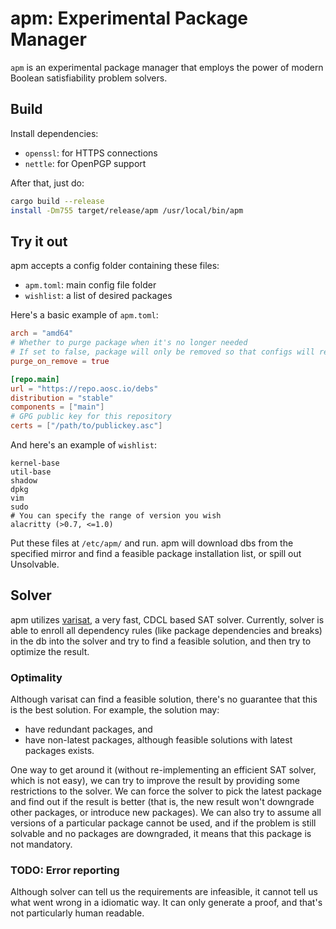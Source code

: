 # apm: Experimental Package Manager
`apm` is an experimental package manager that employs the power of modern Boolean satisfiability problem solvers.

## Build
Install dependencies:
+ `openssl`: for HTTPS connections
+ `nettle`: for OpenPGP support

After that, just do:
```bash
cargo build --release
install -Dm755 target/release/apm /usr/local/bin/apm
```

## Try it out
apm accepts a config folder containing these files:
+ `apm.toml`: main config file folder
+ `wishlist`: a list of desired packages

Here's a basic example of `apm.toml`:
```toml
arch = "amd64"
# Whether to purge package when it's no longer needed
# If set to false, package will only be removed so that configs will remain
purge_on_remove = true

[repo.main]
url = "https://repo.aosc.io/debs"
distribution = "stable"
components = ["main"]
# GPG public key for this repository
certs = ["/path/to/publickey.asc"]
```

And here's an example of `wishlist`:
```
kernel-base
util-base
shadow
dpkg
vim
sudo
# You can specify the range of version you wish
alacritty (>0.7, <=1.0)
```

Put these files at `/etc/apm/` and run. apm will download dbs from the specified mirror and find a feasible package installation list, or spill out Unsolvable.

## Solver
apm utilizes [varisat](https://github.com/jix/varisat), a very fast, CDCL based SAT solver. Currently, solver is able to enroll all dependency rules (like package dependencies and breaks) in the db into the solver and try to find a feasible solution, and then try to optimize the result.

### Optimality
Although varisat can find a feasible solution, there's no guarantee that this is the best solution. For example, the solution may:

+ have redundant packages, and
+ have non-latest packages, although feasible solutions with latest packages exists.

One way to get around it (without re-implementing an efficient SAT solver, which is not easy), we can try to improve the result by providing some restrictions to the solver. We can force the solver to pick the latest package and find out if the result is better (that is, the new result won't downgrade other packages, or introduce new packages). We can also try to assume all versions of a particular package cannot be used, and if the problem is still solvable and no packages are downgraded, it means that this package is not mandatory.

### TODO: Error reporting
Although solver can tell us the requirements are infeasible, it cannot tell us what went wrong in a idiomatic way. It can only generate a proof, and that's not particularly human readable.
